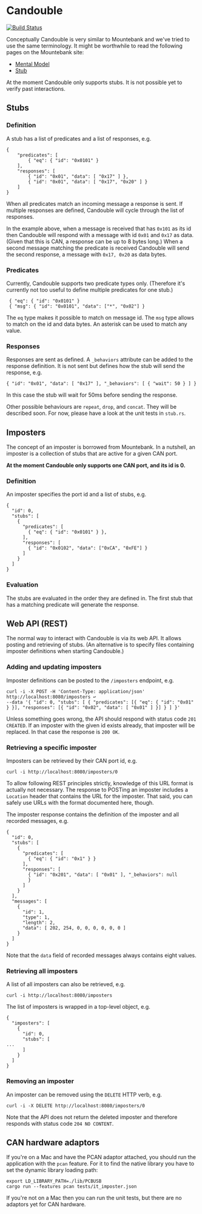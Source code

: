 
# Candouble

[![Build Status](https://api.travis-ci.org/thoughtworks/candouble.svg?branch=master)](https://travis-ci.org/thoughtworks/candouble)

Conceptually Candouble is very similar to Mountebank and we've tried to use the 
same terminology. It might be worthwhile to read the following pages on the 
Mountebank site:

* [Mental Model](http://www.mbtest.org/docs/mentalModel)
* [Stub](http://www.mbtest.org/docs/api/stubs)

At the moment Candouble only supports stubs. It is not possible yet to verify 
past interactions.


## Stubs

### Definition

A stub has a list of predicates and a list of responses, e.g.

    {
        "predicates": [
            { "eq": { "id": "0x0101" } 
        ],
        "responses": [
            { "id": "0x01", "data": [ "0x17" ] },
            { "id": "0x01", "data": [ "0x17", "0x20" ] }
        ]
    }
   
When all predicates match an incoming message a response is sent. If multiple
responses are defined, Candouble will cycle through the list of responses.

In the example above, when a message is received that has `0x101` as its id then
Candouble will respond with a message with id `0x01` and `0x17` as data. (Given
that this is CAN, a response can be up to 8 bytes long.) When a second message
matching the predicate is received Candouble will send the second response, a
message with `0x17, 0x20` as data bytes.


### Predicates

Currently, Candouble supports two predicate types only. (Therefore it's
currently not too useful to define multiple predicates for one stub.)

     { "eq": { "id": "0x0101" }
     { "msg": { "id": "0x0101", "data": ["*", "0x02"] } 
 
The `eq` type makes it possible to match on message id. The `msg` type allows to
match on the id and data bytes. An asterisk can be used to match any value.


### Responses

Responses are sent as defined. A `_behaviors` attribute can be added to the
response definition. It is not sent but defines how the stub will send the
response, e.g.

    { "id": "0x01", "data": [ "0x17" ], "_behaviors": [ { "wait": 50 } ] }

In this case the stub will wait for 50ms before sending the response.

Other possible behaviours are `repeat`, `drop`, and `concat`. They will be
described soon. For now, please have a look at the unit tests in `stub.rs`.


## Imposters

The concept of an imposter is borrowed from Mountebank. In a nutshell, an
imposter is a collection of stubs that are active for a given CAN port.

**At the moment Candouble only supports one CAN port, and its id is 0.**


### Definition

An imposter specifies the port id and a list of stubs, e.g.

    {
      "id": 0,
      "stubs": [
        {
          "predicates": [
            { "eq": { "id": "0x0101" } },
          ],
          "responses": [
            { "id": "0x0102", "data": ["0xCA", "0xFE"] }
          ]
        }
      ]
    }


### Evaluation

The stubs are evaluated in the order they are defined in. The first stub that
has a matching predicate will generate the response.


## Web API (REST)

The normal way to interact with Candouble is via its web API. It allows posting
and retrieving of stubs. (An alternative is to specify files containing imposter
definitions when starting Candouble.)


### Adding and updating imposters

Imposter definitions can be posted to the `/imposters` endpoint, e.g.

    curl -i -X POST -H 'Content-Type: application/json' http://localhost:8080/imposters ↩
    --data '{ "id": 0, "stubs": [ { "predicates": [{ "eq": { "id": "0x01" } }], "responses": [{ "id": "0x02", "data": [ "0x01" ] }] } ] }'

Unless something goes wrong, the API should respond with status code `201
CREATED`. If an imposter with the given id exists already, that imposter will be
replaced. In that case the response is  `200 OK`.


### Retrieving a specific imposter

Imposters can be retrieved by their CAN port id, e.g.

    curl -i http://localhost:8080/imposters/0

To allow following REST principles strictly, knowledge of this URL format is
actually not necessary. The response to POSTing an imposter includes a
`Location` header that contains the URL for the imposter. That said, you can
safely use URLs with the format documented here, though.

The imposter response contains the definition of the imposter and all recorded
messages, e.g.

	{
	  "id": 0,
	  "stubs": [
	    {
	      "predicates": [
	        { "eq": { "id": "0x1" } }
	      ],
	      "responses": [
	        { "id": "0x201", "data": [ "0x01" ], "_behaviors": null
	        }
	      ]
	    }
	  ],
	  "messages": [
	    {
	      "id": 1,
	      "type": 1,
	      "length": 2,
	      "data": [ 202, 254, 0, 0, 0, 0, 0, 0 ]
	    }
	  ]
	}

Note that the `data` field of recorded messages always contains eight values.


### Retrieving all imposters

A list of all imposters can also be retrieved, e.g.

    curl -i http://localhost:8080/imposters

The list of imposters is wrapped in a top-level object, e.g.

    {
      "imposters": [
        {
          "id": 0,
          "stubs": [
    ...
          ]
        }
      ]
    }    


### Removing an imposter

An imposter can be removed using the `DELETE` HTTP verb, e.g.

    curl -i -X DELETE http://localhost:8080/imposters/0

Note that the API does not return the deleted imposter and therefore responds
with status code `204 NO CONTENT`.


## CAN hardware adaptors

If you're on a Mac and have the PCAN adaptor attached, you should run the
application with the `pcan` feature. For it to find the native library you have
to set the dynamic library loading path:


    export LD_LIBRARY_PATH=./lib/PCBUSB
    cargo run --features pcan tests/it_imposter.json

If you're not on a Mac then you can run the unit tests, but there are no
adaptors yet for CAN hardware.



